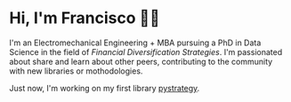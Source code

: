 # Hi, I'm Francisco 👋🏼

I'm an Electromechanical Engineering + MBA pursuing a PhD in Data Science in the field of *Financial Diversification Strategies*. I'm passionated about share and learn about other peers, contributing to the community with new libraries or mothodologies.

Just now, I'm working on my first library [pystrategy](https://pypi.org/project/pystrategy/). 
